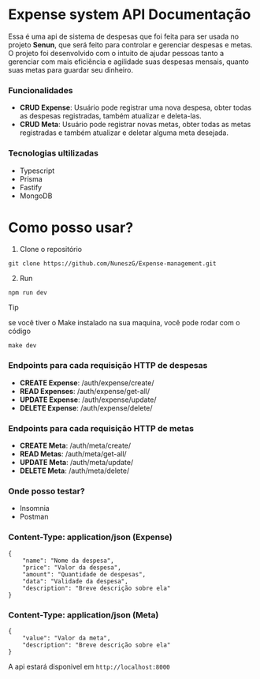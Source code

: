 # Expense system API Documentação
Essa é uma api de sistema de despesas que foi feita para ser usada no projeto __Senun__, que será feito para controlar e gerenciar despesas e metas. O projeto foi desenvolvido com o intuito de ajudar pessoas tanto a gerenciar com mais eficiência e agilidade suas despesas mensais, quanto suas metas para guardar seu dinheiro.

### Funcionalidades
- __CRUD Expense__: Usuário pode registrar uma nova despesa, obter todas as despesas registradas, também atualizar e deleta-las.
- __CRUD Meta__: Usuário pode registrar novas metas, obter todas as metas registradas e também atualizar e deletar alguma meta desejada.

### Tecnologias ultilizadas
- Typescript 
- Prisma
- Fastify
- MongoDB

# Como posso usar?

1. Clone o repositório
```
git clone https://github.com/NuneszG/Expense-management.git
```

2. Run
```
npm run dev
```
>[!TIP]
>se você tiver o Make instalado na sua maquina, você pode rodar com o código
>```
>make dev
>```

### Endpoints para cada requisição HTTP de despesas
- __CREATE Expense__: /auth/expense/create/
- __READ Expenses__: /auth/expense/get-all/
- __UPDATE Expense__: /auth/expense/update/
- __DELETE Expense__: /auth/expense/delete/

### Endpoints para cada requisição HTTP de metas
- __CREATE Meta__: /auth/meta/create/
- __READ Metas__: /auth/meta/get-all/
- __UPDATE Meta__: /auth/meta/update/
- __DELETE Meta__: /auth/meta/delete/


### Onde posso testar?
- Insomnia
- Postman

### Content-Type: application/json (Expense)
```
{
    "name": "Nome da despesa",
    "price": "Valor da despesa",
    "amount": "Quantidade de despesas",
    "data": "Validade da despesa",
    "description": "Breve descrição sobre ela"
}
```

### Content-Type: application/json (Meta)
```
{
    "value": "Valor da meta",
    "description": "Breve descrição sobre ela"
}
```

A api estará disponivel em ```http://localhost:8000```
